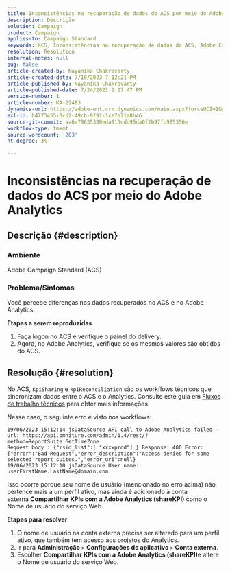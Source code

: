 ```yaml
---
title: Inconsistências na recuperação de dados do ACS por meio do Adobe Analytics
description: Descrição
solution: Campaign
product: Campaign
applies-to: Campaign Standard
keywords: KCS, Inconsistências na recuperação de dados do ACS, Adobe Campaign Standard, Adobe Analytics, Compartilhar KPIs com a Adobe Analytics
resolution: Resolution
internal-notes: null
bug: false
article-created-by: Nayanika Chakravarty
article-created-date: 7/19/2023 7:12:21 PM
article-published-by: Nayanika Chakravarty
article-published-date: 7/24/2023 2:27:47 PM
version-number: 1
article-number: KA-22483
dynamics-url: https://adobe-ent.crm.dynamics.com/main.aspx?forceUCI=1&pagetype=entityrecord&etn=knowledgearticle&id=f3f9052e-6826-ee11-9966-6045bd006c82
exl-id: b4773455-0cd2-49cb-9f9f-1ce7e21a0b46
source-git-commit: aa6a79635380eda913ddd95da0f2b97fc975356e
workflow-type: tm+mt
source-wordcount: '203'
ht-degree: 3%

---
```


# Inconsistências na recuperação de dados do ACS por meio do Adobe Analytics

## Descrição {#description}


### Ambiente

Adobe Campaign Standard (ACS)

### Problema/Sintomas

Você percebe diferenças nos dados recuperados no ACS e no Adobe Analytics.

<b>Etapas a serem reproduzidas</b>

1. Faça logon no ACS e verifique o painel do delivery.
2. Agora, no Adobe Analytics, verifique se os mesmos valores são obtidos do ACS.



## Resolução {#resolution}


No ACS, `KpiSharing` e `kpiReconciliation` são os workflows técnicos que sincronizam dados entre o ACS e o Analytics. Consulte este guia em [Fluxos de trabalho técnicos](https://experienceleague.adobe.com/docs/campaign-standard/using/administrating/application-settings/technical-workflows.html?lang=en) para obter mais informações.

Nesse caso, o seguinte erro é visto nos workflows:


```
19/06/2023 15:12:14 jsDataSource API call to Adobe Analytics failed - Url: https://api.omniture.com/admin/1.4/rest/?method=ReportSuite.GetTimeZone
Request body : {"rsid_list":[ "xxxxprod"] } Response: 400 Error: {"error":"Bad Request","error_description":"Access denied for some selected report suites.","error_uri":null}
19/06/2023 15:12:10 jsDataSource User name: userFirstName.LastName@domain.com:
```


Isso ocorre porque seu nome de usuário (mencionado no erro acima) não pertence mais a um perfil ativo, mas ainda é adicionado à conta externa <b>Compartilhar KPIs com a Adobe Analytics (shareKPI)</b> como o Nome de usuário do serviço Web.

<b>Etapas para resolver</b>

1. O nome de usuário na conta externa precisa ser alterado para um perfil ativo, que também tem acesso aos projetos do Analytics.
2. Ir para <b>Administração</b> `>`  <b>Configurações do aplicativo</b> `>`  <b>Conta externa</b>.
3. Escolher <b>Compartilhar KPIs com a Adobe Analytics (shareKPI)</b>e altere o Nome de usuário do serviço Web.
